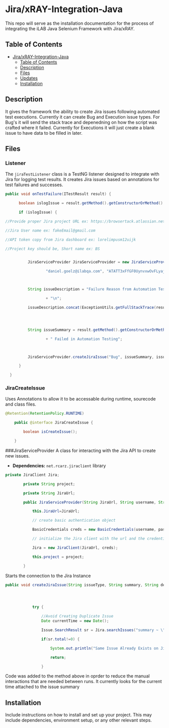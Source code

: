 # Jira/xRAY-Integration-Java 

This repo will serve as the installation documentation for the process of integrating the iLAB Java Selenium Framework with Jira/xRAY.

## Table of Contents

- [Jira/xRAY-Integration-Java ](#project-title)
  - [Table of Contents](#table-of-contents)
  - [Description](#description)
  - [Files](#files)
  - [Updates](#updates)
  - [Installation](#installation)

## Description

 It gives the framework the ability to create Jira issues following automated test executions. Currently it can create Bug and Execution issue types. For Bug's it will send the stack trace and depenedning on how the script was crafted where it failed. Currently for Executions it will just create a blank issue to have data to be filled in later. 

 ## Files

  ### Listener
  The `jiraTestListener` class is a TestNG listener designed to integrate with Jira for logging test results. It creates Jira issues based on annotations for test failures and successes.

  
  

  ```java
public void onTestFailure(ITestResult result) {

        boolean islogIssue = result.getMethod().getConstructorOrMethod().getMethod().getAnnotation(JiraCreateIssue.class).isCreateIssue();

        if (islogIssue) {

//Provide proper Jira project URL ex: https://browsertack.atlassian.net

//Jira User name ex: fakeEmail@gmail.com

//API token copy from Jira dashboard ex: lorelimpusm12uijk

//Project key should be, Short name ex: BS


            JiraServiceProvider JiraServiceProvider = new JiraServiceProvider("https://ilabpoc.atlassian.net/",

                    "daniel.goelz@ilabqa.com", "ATATT3xFfGF0UynvxwOvFLyajAx1rvBGr0Halvl322kururv5dMKDCT6dt1dCFui8H5-gePjnr8PD3b_cyjm5FIj3SJ50CAkE-OFmCG3gBCsyYIvAakTad86FiWP_5b0D1gj-ixWxtmWVFL67u7cl3wwsrjPzu-iWZ_4XjeJYylIqDCmasdHThQ=FBE5D8DA", "JWXI");



            String issueDescription = "Failure Reason from Automation Testing\n\n" + result.getThrowable().getMessage()

                    + "\n";

            issueDescription.concat(ExceptionUtils.getFullStackTrace(result.getThrowable()));




            String issueSummary = result.getMethod().getConstructorOrMethod().getMethod().getName()

                    + " Failed in Automation Testing";



            JiraServiceProvider.createJiraIssue("Bug", issueSummary, issueDescription, "Automated Testing");

        }

    }

```


### JiraCreateIssue
Uses Annotations to allow it to be accessable during runtime, sourecode and class files.

```java
@Retention(RetentionPolicy.RUNTIME)

    public @interface JiraCreateIssue {

        boolean isCreateIssue();

    }

```

###JiraServiceProvider
A class for interacting with the Jira API to create new issues.

- **Dependencies:** `net.rcarz.jiraclient` library


```java
private JiraClient Jira;

        private String project;

        private String JiraUrl;

        public JiraServiceProvider(String JiraUrl, String username, String password, String project) {

            this.JiraUrl=JiraUrl;

            // create basic authentication object

            BasicCredentials creds = new BasicCredentials(username, password);

            // initialize the Jira client with the url and the credentials

            Jira = new JiraClient(JiraUrl, creds);

            this.project = project;

        }


```
Starts the connection to the Jira Instance


```java
public void createJiraIssue(String issueType, String summary, String description, String reporterName) {




            try {

                //Avoid Creating Duplicate Issue
                Date currentTime = new Date();

                Issue.SearchResult sr = Jira.searchIssues("summary ~ \""+summary+ currentTime+"\"");

                if(sr.total!=0) {

                    System.out.println("Same Issue Already Exists on Jira");

                    return;

                }
```
Code was added to the method above in oprder to reduce the manual interactions that are needed between runs. It currently looks for the current time attached to the issue summary








## Installation

Include instructions on how to install and set up your project. This may include dependencies, environment setup, or any other relevant steps.
